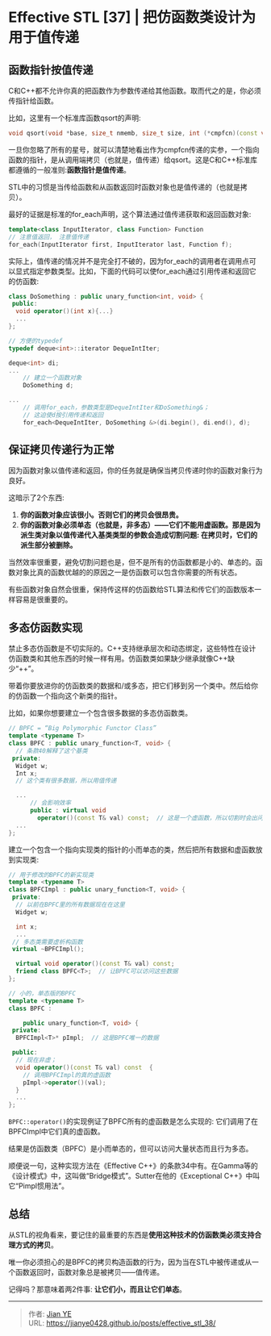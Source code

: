 # Effective STL [37] | 把仿函数类设计为用于值传递


## 函数指针按值传递

C和C++都不允许你真的把函数作为参数传递给其他函数。取而代之的是，你必须传指针给函数。

比如，这里有一个标准库函数qsort的声明:

```c++
void qsort(void *base, size_t nmemb, size_t size, int (*cmpfcn)(const void*, const void*));
```

一旦你忽略了所有的星号，就可以清楚地看出作为cmpfcn传递的实参，一个指向函数的指针，是从调用端拷贝（也就是，值传递）给qsort。这是C和C++标准库都遵循的一般准则:**函数指针是值传递**。

STL中的习惯是当传给函数和从函数返回时函数对象也是值传递的（也就是拷贝）。

最好的证据是标准的for_each声明，这个算法通过值传递获取和返回函数对象:

```c++
template<class InputIterator, class Function> Function
// 注意值返回， 注意值传递
for_each(InputIterator first, InputIterator last, Function f);
```

实际上，值传递的情况并不是完全打不破的，因为for_each的调用者在调用点可以显式指定参数类型。比如，下面的代码可以使for_each通过引用传递和返回它的仿函数:

```c++
class DoSomething : public unary_function<int, void> {
 public:
  void operator()(int x){...}
  ...
};

// 方便的typedef
typedef deque<int>::iterator DequeIntIter;

deque<int> di;
...
    // 建立一个函数对象
    DoSomething d;

...
    // 调用for_each，参数类型是DequeIntIter和DoSomething&；
    // 这迫使d按引用传递和返回
    for_each<DequeIntIter, DoSomething &>(di.begin(), di.end(), d);
```

## 保证拷贝传递行为正常

因为函数对象以值传递和返回，你的任务就是确保当拷贝传递时你的函数对象行为良好。

这暗示了2个东西:
 1. **你的函数对象应该很小。否则它们的拷贝会很昂贵。**
 2. **你的函数对象必须单态（也就是，非多态）——它们不能用虚函数。那是因为派生类对象以值传递代入基类类型的参数会造成切割问题: 在拷贝时，它们的派生部分被删除。**

当然效率很重要，避免切割问题也是，但不是所有的仿函数都是小的、单态的。函数对象比真的函数优越的的原因之一是仿函数可以包含你需要的所有状态。

有些函数对象自然会很重，保持传这样的仿函数给STL算法和传它们的函数版本一样容易是很重要的。

## 多态仿函数实现

禁止多态仿函数是不切实际的。C++支持继承层次和动态绑定，这些特性在设计仿函数类和其他东西的时候一样有用。仿函数类如果缺少继承就像C++缺少“++”。

带着你要放进你的仿函数类的数据和/或多态，把它们移到另一个类中。然后给你的仿函数一个指向这个新类的指针。

比如，如果你想要建立一个包含很多数据的多态仿函数类。

```c++
// BPFC = “Big Polymorphic Functor Class”
template <typename T>
class BPFC : public unary_function<T, void> {
  // 条款40解释了这个基类
 private:
  Widget w;
  Int x;
  // 这个类有很多数据，所以用值传递

  ...
      // 会影响效率
      public : virtual void
        operator()(const T& val) const;  // 这是一个虚函数，所以切割时会出问题
  ...
};
```

建立一个包含一个指向实现类的指针的小而单态的类，然后把所有数据和虚函数放到实现类:

```c++
// 用于修改的BPFC的新实现类
template <typename T>
class BPFCImpl : public unary_function<T, void> {
 private:
  // 以前在BPFC里的所有数据现在在这里
  Widget w;

  int x;
  ...
 // 多态类需要虚析构函数
 virtual ~BPFCImpl();

  virtual void operator()(const T& val) const;
  friend class BPFC<T>;  // 让BPFC可以访问这些数据
};

// 小的，单态版的BPFC
template <typename T>
class BPFC :

    public unary_function<T, void> {
 private:
  BPFCImpl<T>* pImpl;  // 这是BPFC唯一的数据

 public:
  // 现在非虚；
  void operator()(const T& val) const  {
    // 调用BPFCImpl的真的虚函数
    pImpl->operator()(val);
  }
  ...
};
```

`BPFC::operator()`的实现例证了BPFC所有的虚函数是怎么实现的: 它们调用了在BPFCImpl中它们真的虚函数。

结果是仿函数类（BPFC）是小而单态的，但可以访问大量状态而且行为多态。

顺便说一句，这种实现方法在《Effective C++》的条款34中有。在Gamma等的《设计模式》中，这叫做“Bridge模式”。Sutter在他的《Exceptional C++》中叫它“Pimpl惯用法”。

## 总结

从STL的视角看来，要记住的最重要的东西是**使用这种技术的仿函数类必须支持合理方式的拷贝**。

唯一你必须担心的是BPFC的拷贝构造函数的行为，因为当在STL中被传递或从一个函数返回时，函数对象总是被拷贝——值传递。

记得吗？那意味着两2件事: **让它们小，而且让它们单态**。

---

> 作者: [Jian YE](https://github.com/jianye0428)  
> URL: https://jianye0428.github.io/posts/effective_stl_38/  

